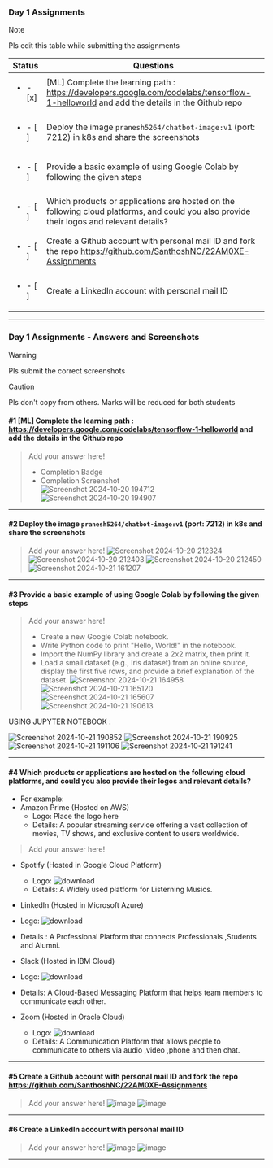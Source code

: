 ### Day 1 Assignments

> [!NOTE]
> Pls edit this table while submitting the assignments

| Status         | Questions     | 
|----------------|---------------|
| <ul><li>- [x] </li></ul> | [ML] Complete the learning path : https://developers.google.com/codelabs/tensorflow-1-helloworld and add the details in the Github repo |
| <ul><li>- [ ] </li></ul> | Deploy the image `pranesh5264/chatbot-image:v1` (port: 7212) in k8s and share the screenshots |
| <ul><li>- [ ] </li></ul> | Provide a basic example of using Google Colab by following the given steps  |
| <ul><li>- [ ] </li></ul> | Which products or applications are hosted on the following cloud platforms, and could you also provide their logos and relevant details?  |
| <ul><li>- [ ] </li></ul> | Create a Github account with personal mail ID and fork the repo https://github.com/SanthoshNC/22AM0XE-Assignments  |
| <ul><li>- [ ] </li></ul> | Create a LinkedIn account with personal mail ID  |


***

### Day 1 Assignments - Answers and Screenshots

> [!WARNING]
> Pls submit the correct screenshots

> [!CAUTION]
> Pls don't copy from others. Marks will be reduced for both students

#### #1 [ML] Complete the learning path : https://developers.google.com/codelabs/tensorflow-1-helloworld and add the details in the Github repo
> Add your answer here!
> - Completion Badge
> - Completion Screenshot	
![Screenshot 2024-10-20 194712](https://github.com/user-attachments/assets/452f9888-cc17-44f4-af86-f3083efbac3f)
![Screenshot 2024-10-20 194907](https://github.com/user-attachments/assets/5216c367-d881-405e-9109-648b6483e3f9)

***

#### #2 Deploy the image `pranesh5264/chatbot-image:v1` (port: 7212) in k8s and share the screenshots
> Add your answer here!
![Screenshot 2024-10-20 212324](https://github.com/user-attachments/assets/cc3658c7-9325-4e26-8bb2-b9153217299b)
![Screenshot 2024-10-20 212403](https://github.com/user-attachments/assets/16d0f44d-769d-472e-852f-56d6b4b1288e)
![Screenshot 2024-10-20 212450](https://github.com/user-attachments/assets/16f4a6d4-dbdb-46df-816d-81ed692e7c48)
![Screenshot 2024-10-21 161207](https://github.com/user-attachments/assets/645753cf-723c-4a40-bd31-97f5cc9cb000)

***

#### #3 Provide a basic example of using Google Colab by following the given steps
> Add your answer here!
> - Create a new Google Colab notebook.
> - Write Python code to print "Hello, World!" in the notebook.
> - Import the NumPy library and create a 2x2 matrix, then print it.
> - Load a small dataset (e.g., Iris dataset) from an online source, display the first five rows, and provide a brief explanation of the dataset.
![Screenshot 2024-10-21 164958](https://github.com/user-attachments/assets/07fde2a6-cd38-4543-a153-3f85e5d91f6a)
![Screenshot 2024-10-21 165120](https://github.com/user-attachments/assets/626f2fa0-934c-429e-8a19-c873d20305ae)
![Screenshot 2024-10-21 165607](https://github.com/user-attachments/assets/f3393f21-bd48-4f00-b0fa-3126304a5b27)
![Screenshot 2024-10-21 190613](https://github.com/user-attachments/assets/9aec911f-23ca-412c-9ead-7da4fad550dc)


USING JUPYTER NOTEBOOK :

![Screenshot 2024-10-21 190852](https://github.com/user-attachments/assets/5027ca70-03a9-4201-be45-a745441a279b)
![Screenshot 2024-10-21 190925](https://github.com/user-attachments/assets/200bb460-00d9-4af8-a1f8-f63b0774f361)
![Screenshot 2024-10-21 191106](https://github.com/user-attachments/assets/207954c0-a3de-4a16-b56a-969b52b4287d)
![Screenshot 2024-10-21 191241](https://github.com/user-attachments/assets/216b9efa-ed42-43bb-a55a-c53d67ace115)

***

#### #4 Which products or applications are hosted on the following cloud platforms, and could you also provide their logos and relevant details? 
- For example:
- Amazon Prime (Hosted on AWS)
  - Logo: Place the logo here
  - Details: A popular streaming service offering a vast collection of movies, TV shows, and exclusive content to users worldwide.

> Add your answer here!
- Spotify (Hosted in Google Cloud Platform)
  - Logo:  ![download](https://github.com/user-attachments/assets/d0d6037e-d5a9-40e2-afff-1112555dfb3e)
  - Details: A Widely used platform for Listerning Musics.

-  LinkedIn (Hosted in Microsoft Azure)
  - Logo:  ![download](https://github.com/user-attachments/assets/59634fa7-4f40-4c9b-aa9e-541268030b22)
  - Details : A Professional Platform that connects Professionals ,Students and Alumni.

-  Slack (Hosted in IBM Cloud)
  - Logo: ![download](https://github.com/user-attachments/assets/63f69f7d-7326-427d-9128-4b2f0df020ea)
  - Details: A Cloud-Based Messaging Platform that helps team members to communicate each other.
- Zoom (Hosted in Oracle Cloud)
   - Logo: ![download](https://github.com/user-attachments/assets/0ec6e555-68ce-4825-ba67-349654fdde2a)
   - Details: A Communication Platform that allows people to communicate to others via audio ,video ,phone and then chat.
 
***

#### #5 Create a Github account with personal mail ID and fork the repo https://github.com/SanthoshNC/22AM0XE-Assignments
> Add your answer here!
![image](https://github.com/user-attachments/assets/92c8e66d-f236-4c35-8f49-6bf5c1f82332)
![image](https://github.com/user-attachments/assets/f1b303ea-2d49-4bf1-a849-af928deb217a)

***

#### #6 Create a LinkedIn account with personal mail ID
> Add your answer here!
![image](https://github.com/user-attachments/assets/f004ca27-f3d3-4ebf-8fb1-1c026218e0ef)
![image](https://github.com/user-attachments/assets/7312d3c5-d4bf-4228-8e3a-0ab672fcb997)

***
